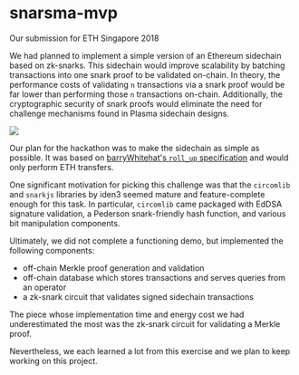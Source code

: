 # snarsma-mvp

Our submission for ETH Singapore 2018


We had planned to implement a simple version of an Ethereum sidechain based on zk-snarks. This sidechain would improve scalability by batching transactions into one snark proof to be validated on-chain. In theory, the performance costs of validating `n` transactions via a snark proof would be far lower than performing those `n` transactions on-chain. Additionally, the cryptographic security of snark proofs would eliminate the need for challenge mechanisms found in Plasma sidechain designs. 

![](https://i.imgur.com/YUEpWSe.png)

Our plan for the hackathon was to make the sidechain as simple as possible. It was based on [barryWhitehat's `roll_up` specification](https://hackmd.io/Sz3t1a4bRauXjhj1ZYzlBw#) and would only perform ETH transfers.

One significant motivation for picking this challenge was that the `circomlib` and `snarkjs` libraries by iden3 seemed mature and feature-complete enough for this task. In particular, `circomlib` came packaged with EdDSA signature validation, a Pederson snark-friendly hash function, and various bit manipulation components.

Ultimately, we did not complete a functioning demo, but implemented the following components:

- off-chain Merkle proof generation and validation
- off-chain database which stores transactions and serves queries from an operator
- a zk-snark circuit that validates signed sidechain transactions

The piece whose implementation time and energy cost we had underestimated the most was the zk-snark circuit for validating a Merkle proof.

Nevertheless, we each learned a lot from this exercise and we plan to keep working on this project.
